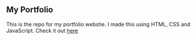 ## My Portfolio 

This is the repo for my portfolio webstie. I made this using HTML, CSS and JavaScript. Check it out [here](saranadhikari.com.np)
 
 
